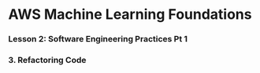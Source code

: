 # AWS Machine Learning Foundations 

### Lesson 2: Software Engineering Practices Pt 1

### 3. Refactoring Code

